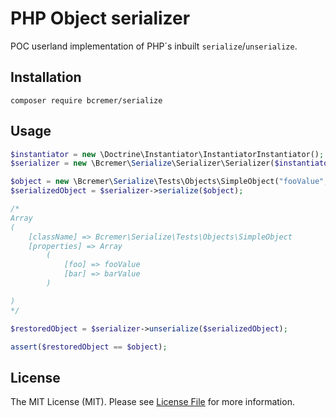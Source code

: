 # PHP Object serializer

POC userland implementation of PHP´s inbuilt `serialize`/`unserialize`.


## Installation

```
composer require bcremer/serialize
```

## Usage

```php
$instantiator = new \Doctrine\Instantiator\InstantiatorInstantiator();
$serializer = new \Bcremer\Serialize\Serializer\Serializer($instantiator);

$object = new \Bcremer\Serialize\Tests\Objects\SimpleObject("fooValue", "barValue");
$serializedObject = $serializer->serialize($object);

/*
Array
(
    [className] => Bcremer\Serialize\Tests\Objects\SimpleObject
    [properties] => Array
        (
            [foo] => fooValue
            [bar] => barValue
        )

)
*/

$restoredObject = $serializer->unserialize($serializedObject);

assert($restoredObject == $object);
```

## License

The MIT License (MIT). Please see [License File](LICENSE) for more information.
